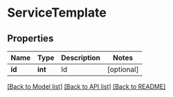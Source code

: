 # ServiceTemplate

## Properties
Name | Type | Description | Notes
------------ | ------------- | ------------- | -------------
**id** | **int** | Id | [optional] 

[[Back to Model list]](../../README.md#documentation-for-models) [[Back to API list]](../../README.md#documentation-for-api-endpoints) [[Back to README]](../../README.md)

